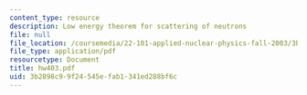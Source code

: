 ```yaml
---
content_type: resource
description: Low energy theorem for scattering of neutrons
file: null
file_location: /coursemedia/22-101-applied-nuclear-physics-fall-2003/3b2898c99f24545efab1341ed288bf6c_hw403.pdf
file_type: application/pdf
resourcetype: Document
title: hw403.pdf
uid: 3b2898c9-9f24-545e-fab1-341ed288bf6c
---
```


